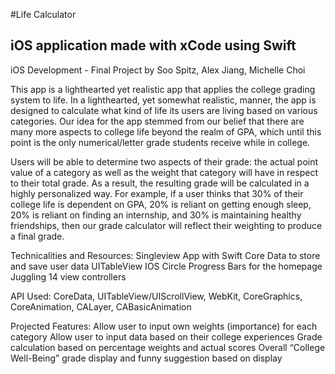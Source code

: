 #Life Calculator
## iOS application made with xCode using Swift

iOS Development - Final Project by Soo Spitz, Alex Jiang, Michelle Choi

This app is a lighthearted yet realistic app that applies the college grading system to life. In a lighthearted, yet somewhat realistic, manner, the app is designed to calculate what kind of life its users are living based on various categories. Our idea for the app stemmed from our belief that there are many more aspects to college life beyond the realm of GPA, which until this point is the only numerical/letter grade students receive while in college. 

Users will be able to determine two aspects of their grade: the actual point value of a category as well as the weight that category will have in respect to their total grade. As a result, the resulting grade will be calculated in a highly personalized way. For example, if a user thinks that 30% of their college life is dependent on GPA, 20% is reliant on getting enough sleep, 20% is reliant on finding an internship, and 30% is maintaining healthy friendships, then our grade calculator will reflect their weighting to produce a final grade. 

Technicalities and Resources:
Singleview App with Swift
Core Data to store and save user data
UITableView
IOS Circle Progress Bars for the homepage
Juggling 14 view controllers

API Used: 
CoreData, UITableView/UIScrollView, WebKit, CoreGraphics, CoreAnimation, CALayer, CABasicAnimation

Projected Features:
Allow user to input own weights (importance) for each category
Allow user to input data based on their college experiences
Grade calculation based on percentage weights and actual scores
Overall “College Well-Being” grade display and funny suggestion based on display

